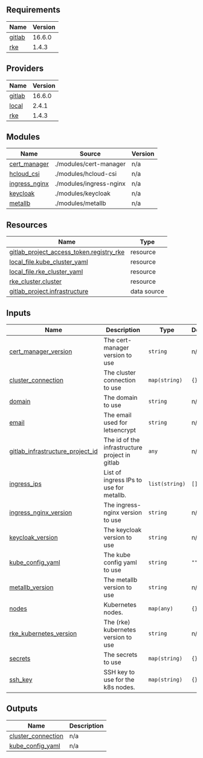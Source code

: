 ## Requirements

| Name | Version |
|------|---------|
| <a name="requirement_gitlab"></a> [gitlab](#requirement\_gitlab) | 16.6.0 |
| <a name="requirement_rke"></a> [rke](#requirement\_rke) | 1.4.3 |

## Providers

| Name | Version |
|------|---------|
| <a name="provider_gitlab"></a> [gitlab](#provider\_gitlab) | 16.6.0 |
| <a name="provider_local"></a> [local](#provider\_local) | 2.4.1 |
| <a name="provider_rke"></a> [rke](#provider\_rke) | 1.4.3 |

## Modules

| Name | Source | Version |
|------|--------|---------|
| <a name="module_cert_manager"></a> [cert\_manager](#module\_cert\_manager) | ./modules/cert-manager | n/a |
| <a name="module_hcloud_csi"></a> [hcloud\_csi](#module\_hcloud\_csi) | ./modules/hcloud-csi | n/a |
| <a name="module_ingress_nginx"></a> [ingress\_nginx](#module\_ingress\_nginx) | ./modules/ingress-nginx | n/a |
| <a name="module_keycloak"></a> [keycloak](#module\_keycloak) | ./modules/keycloak | n/a |
| <a name="module_metallb"></a> [metallb](#module\_metallb) | ./modules/metallb | n/a |

## Resources

| Name | Type |
|------|------|
| [gitlab_project_access_token.registry_rke](https://registry.terraform.io/providers/gitlabhq/gitlab/16.6.0/docs/resources/project_access_token) | resource |
| [local_file.kube_cluster_yaml](https://registry.terraform.io/providers/hashicorp/local/latest/docs/resources/file) | resource |
| [local_file.rke_cluster_yaml](https://registry.terraform.io/providers/hashicorp/local/latest/docs/resources/file) | resource |
| [rke_cluster.cluster](https://registry.terraform.io/providers/rancher/rke/1.4.3/docs/resources/cluster) | resource |
| [gitlab_project.infrastructure](https://registry.terraform.io/providers/gitlabhq/gitlab/16.6.0/docs/data-sources/project) | data source |

## Inputs

| Name | Description | Type | Default | Required |
|------|-------------|------|---------|:--------:|
| <a name="input_cert_manager_version"></a> [cert\_manager\_version](#input\_cert\_manager\_version) | The cert-manager version to use | `string` | n/a | yes |
| <a name="input_cluster_connection"></a> [cluster\_connection](#input\_cluster\_connection) | The cluster connection to use | `map(string)` | `{}` | no |
| <a name="input_domain"></a> [domain](#input\_domain) | The domain to use | `string` | n/a | yes |
| <a name="input_email"></a> [email](#input\_email) | The email used for letsencrypt | `string` | n/a | yes |
| <a name="input_gitlab_infrastructure_project_id"></a> [gitlab\_infrastructure\_project\_id](#input\_gitlab\_infrastructure\_project\_id) | The id of the infrastructure project in gitlab | `any` | n/a | yes |
| <a name="input_ingress_ips"></a> [ingress\_ips](#input\_ingress\_ips) | List of ingress IPs to use for metallb. | `list(string)` | `[]` | no |
| <a name="input_ingress_nginx_version"></a> [ingress\_nginx\_version](#input\_ingress\_nginx\_version) | The ingress-nginx version to use | `string` | n/a | yes |
| <a name="input_keycloak_version"></a> [keycloak\_version](#input\_keycloak\_version) | The keycloak version to use | `string` | n/a | yes |
| <a name="input_kube_config_yaml"></a> [kube\_config\_yaml](#input\_kube\_config\_yaml) | The kube config yaml to use | `string` | `""` | no |
| <a name="input_metallb_version"></a> [metallb\_version](#input\_metallb\_version) | The metallb version to use | `string` | n/a | yes |
| <a name="input_nodes"></a> [nodes](#input\_nodes) | Kubernetes nodes. | `map(any)` | `{}` | no |
| <a name="input_rke_kubernetes_version"></a> [rke\_kubernetes\_version](#input\_rke\_kubernetes\_version) | The (rke) kubernetes version to use | `string` | n/a | yes |
| <a name="input_secrets"></a> [secrets](#input\_secrets) | The secrets to use | `map(string)` | `{}` | no |
| <a name="input_ssh_key"></a> [ssh\_key](#input\_ssh\_key) | SSH key to use for the k8s nodes. | `map(string)` | `{}` | no |

## Outputs

| Name | Description |
|------|-------------|
| <a name="output_cluster_connection"></a> [cluster\_connection](#output\_cluster\_connection) | n/a |
| <a name="output_kube_config_yaml"></a> [kube\_config\_yaml](#output\_kube\_config\_yaml) | n/a |
